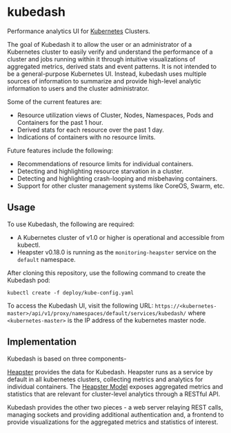 # kubedash
Performance analytics UI for [Kubernetes](http://github.com/GoogleCloudPlatform/kubernetes) Clusters.

The goal of Kubedash it to allow the user or an administrator of a Kubernetes cluster to easily verify and understand the performance of a cluster and jobs running within it through intuitive visualizations of aggregated metrics, derived stats and event patterns.
It is not intended to be a general-purpose Kubernetes UI.
Instead, kubedash uses multiple sources of information to summarize and provide high-level analytic information to users and the cluster administrator.

Some of the current features are:
- Resource utilization views of Cluster, Nodes, Namespaces, Pods and Containers for the past 1 hour.
- Derived stats for each resource over the past 1 day.
- Indications of containers with no resource limits.

Future features include the following:
- Recommendations of resource limits for individual containers.
- Detecting and highlighting resource starvation in a cluster.
- Detecting and highlighting crash-looping and misbehaving containers.
- Support for other cluster management systems like CoreOS, Swarm, etc.

## Usage

To use Kubedash, the following are required:
- A Kubernetes cluster of v1.0 or higher is operational and accessible from kubectl.
- Heapster v0.18.0 is running as the `monitoring-heapster` service on the `default` namespace.

After cloning this repository, use the following command to create the Kubedash pod:

`kubectl create -f deploy/kube-config.yaml`

To access the Kubedash UI, visit the following URL: `https://<kubernetes-master>/api/v1/proxy/namespaces/default/services/kubedash/`
where `<kubernetes-master>` is the IP address of the kubernetes master node.

## Implementation

Kubedash is based on three components-

[Heapster](http://github.com/kubernetes/heapster) provides the data for Kubedash.
Heapster runs as a service by default in all kubernetes clusters, collecting metrics and analytics for individual containers.
The [Heapster Model](https://github.com/kubernetes/heapster/blob/master/docs/model.md) exposes aggregated metrics and statistics that are relevant for cluster-level analytics through a RESTful API.

Kubedash provides the other two pieces - a web server relaying REST calls, managing sockets and providing additional authentication and, a frontend to provide visualizations for the aggregated metrics and statistics of interest.
